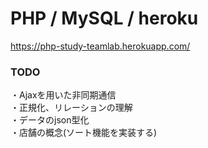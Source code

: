 # PHP / MySQL / heroku

https://php-study-teamlab.herokuapp.com/

<h3>TODO</h3>
・Ajaxを用いた非同期通信<br>
・正規化、リレーションの理解<br>
・データのjson型化<br>
・店舗の概念(ソート機能を実装する)<br>
